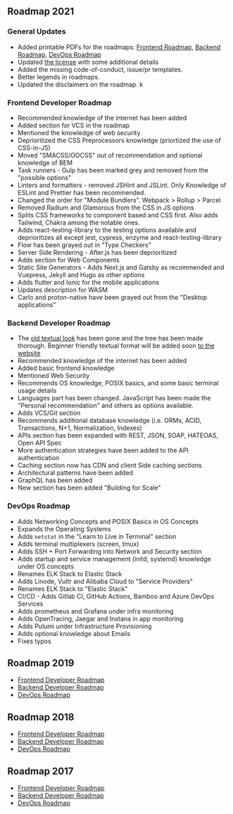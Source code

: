 ## Roadmap 2021

### General Updates
- Added printable PDFs for the roadmaps: [Frontend Roadmap](https://roadmap.sh/roadmaps/pdf/frontend.pdf), [Backend Roadmap](https://roadmap.sh/roadmaps/pdf/backend.pdf), [DevOps Roadmap](https://roadmap.sh/roadmaps/pdf/devops.pdf)
- Updated [the license](https://github.com/kamranahmedse/developer-roadmap/blob/master/LICENSE) with some additional details
- Added the missing code-of-conduct, issue/pr templates.
- Better legends in roadmaps.
- Updated the disclaimers on the roadmap.
k
### Frontend Developer Roadmap

- Recommended knowledge of the internet has been added
- Added section for VCS in the roadmap
- Mentioned the knowledge of web security
- Deprioritized the CSS Preprocessors knowledge (priortized the use of CSS-in-JS)
- Moved "SMACSS/OOCSS" out of recommendation and optional knowledge of BEM
- Task runners - Gulp has been marked grey and removed from the "possible options"
- Linters and formatters - removed JSHint and JSLint. Only Knowledge of ESLint and Prettier has been recommended.
- Changed the order for "Module Bundlers". Webpack > Rollup > Parcel
- Removed Radium and Glamorous from the CSS in JS options
- Splits CSS frameworks to component based and CSS first. Also adds Tailwind, Chakra among the notable ones.
- Adds react-testing-library to the testing options available and deprioritizes all except jest, cypress, enzyme and react-testing-library
- Flow has been grayed out in "Type Checkers"
- Server Side Rendering - After.js has been deprioritized
- Adds section for Web Components
- Static Site Generators - Adds Next.js and Gatsby as recommended and Vuepress, Jekyll and Hugo as other options
- Adds flutter and Ionic for the mobile applications
- Updates description for WASM
- Carlo and proton-native have been grayed out from the "Desktop applications"

### Backend Developer Roadmap
- The [old textual look](https://github.com/kamranahmedse/developer-roadmap/tree/347831feaed227f42525e829ccc8d84a22386952#back-end-roadmap) has been gone and the tree has been made thorough. Beginner friendly textual format will be added soon [to the website](https://roadmap.sh)
- Recommended knowledge of the internet has been added
- Added basic frontend knowledge
- Mentioned Web Security
- Recommends OS knowledge, POSIX basics, and some basic terminal usage details
- Languages part has been changed. JavaScript has been made the "Personal recommendation" and others as options available.
- Adds VCS/Git section
- Recommends additional database knowledge (i.e. ORMs, ACID, Transactions, N+1, Normalization, Indexes)
- APIs section has been expanded with REST, JSON, SOAP, HATEOAS, Open API Spec
- More authentication strategies have been added to the API authentication
- Caching section now has CDN and client Side caching sections
- Architectural patterns have been added
- GraphQL has been added
- New section has been added "Building for Scale"

### DevOps Roadmap

- Adds Networking Concepts and POSIX Basics in OS Concepts
- Expands the Operating Systems
- Adds `netstat` in the "Learn to Live in Terminal" section
- Adds terminal multiplexers (screen, tmux)
- Adds SSH + Port Forwarding into Network and Security section
- Adds startup and service management (initd, systemd) knowledge under OS concepts
- Renames ELK Stack to Elastic Stack
- Adds Linode, Vultr and Alibaba Cloud to "Service Providers"
- Renames ELK Stack to "Elastic Stack"
- CI/CD - Adds Gitlab CI, GitHub Actions, Bamboo and Azure DevOps Services
- Adds prometheus and Grafana under infra monitoring
- Adds OpenTracing, Jaegar and Instana in app monitoring
- Adds Pulumi under Infrastructure Provisioning
- Adds optional knowledge about Emails
- Fixes typos

## Roadmap 2019
* [Frontend Developer Roadmap](https://github.com/kamranahmedse/developer-roadmap/tree/347831feaed227f42525e829ccc8d84a22386952#frontend-roadmap)
* [Backend Developer Roadmap](https://github.com/kamranahmedse/developer-roadmap/tree/347831feaed227f42525e829ccc8d84a22386952#back-end-roadmap)
* [DevOps Roadmap](https://github.com/kamranahmedse/developer-roadmap/tree/347831feaed227f42525e829ccc8d84a22386952#devops-roadmap)

## Roadmap 2018
* [Frontend Developer Roadmap](https://github.com/kamranahmedse/developer-roadmap/tree/67a72aab113e79c11e292ada394606f079f6a263#-frontend-roadmap)
* [Backend Developer Roadmap](https://github.com/kamranahmedse/developer-roadmap/tree/67a72aab113e79c11e292ada394606f079f6a263#-back-end-roadmap)
* [DevOps Roadmap](https://github.com/kamranahmedse/developer-roadmap/tree/67a72aab113e79c11e292ada394606f079f6a263#-devops-roadmap)

## Roadmap 2017
* [Frontend Developer Roadmap](https://github.com/kamranahmedse/developer-roadmap/tree/ee2b3e5de0e2a9ccccf3f2bbe4687f150df976f4#-front-end-roadmap)
* [Backend Developer Roadmap](https://github.com/kamranahmedse/developer-roadmap/tree/ee2b3e5de0e2a9ccccf3f2bbe4687f150df976f4#-back-end-roadmap)
* [DevOps Roadmap](https://github.com/kamranahmedse/developer-roadmap/tree/ee2b3e5de0e2a9ccccf3f2bbe4687f150df976f4#-devops-roadmap)
